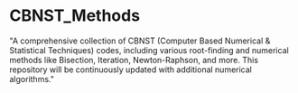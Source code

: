 # CBNST_Methods
"A comprehensive collection of CBNST (Computer Based Numerical &amp; Statistical Techniques) codes, including various root-finding and numerical methods like Bisection, Iteration, Newton-Raphson, and more. This repository will be continuously updated with additional numerical algorithms."
